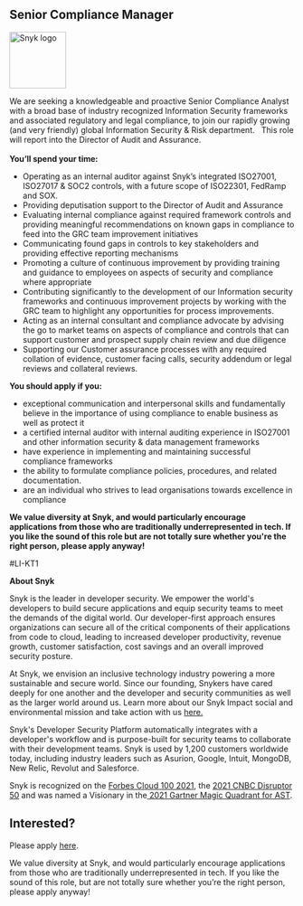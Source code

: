 Senior Compliance Manager 
---

<img src="https://res.cloudinary.com/snyk/image/upload/v1537345894/press-kit/brand/logo-black.png" width="100" alt="Snyk logo" />

<p><span style="font-weight: 400;">We are seeking a knowledgeable and proactive Senior Compliance Analyst with a broad base of industry recognized Information Security frameworks and associated regulatory and legal compliance, to join our rapidly growing (and very friendly) global Information Security &amp; Risk department. &nbsp; This role will report into the Director of Audit and Assurance.</span><span style="font-weight: 400;"><br></span><span style="font-weight: 400;"><br></span><strong>You’ll spend your time:</strong></p>
<ul>
<li style="font-weight: 400;"><span style="font-weight: 400;">Operating as an internal auditor against Snyk’s integrated ISO27001, ISO27017 &amp; SOC2 controls, with a future scope of ISO22301, FedRamp and SOX.&nbsp;</span></li>
<li style="font-weight: 400;"><span style="font-weight: 400;">Providing deputisation support to the Director of Audit and Assurance</span></li>
<li style="font-weight: 400;"><span style="font-weight: 400;">Evaluating internal compliance against required framework controls and providing meaningful recommendations on known gaps in compliance to feed into the GRC team improvement initiatives</span></li>
<li style="font-weight: 400;"><span style="font-weight: 400;">Communicating found gaps in controls to key stakeholders and providing effective reporting mechanisms</span></li>
<li style="font-weight: 400;"><span style="font-weight: 400;">Promoting a culture of continuous improvement by providing training and guidance to employees on aspects of security and compliance where appropriate</span></li>
<li style="font-weight: 400;"><span style="font-weight: 400;">Contributing significantly to the development of our Information security frameworks and continuous improvement projects by working with the GRC team to highlight any opportunities for process improvements.&nbsp;&nbsp;</span></li>
<li style="font-weight: 400;"><span style="font-weight: 400;">Acting as an internal consultant and compliance advocate by advising the go to market teams on aspects of compliance and controls that can support customer and prospect supply chain review and due diligence</span></li>
<li style="font-weight: 400;"><span style="font-weight: 400;">Supporting our Customer assurance processes with any required collation of evidence, customer facing calls, security addendum or legal reviews and collateral reviews.</span></li>
</ul>
<p><strong>You should apply if you:</strong></p>
<ul>
<li style="font-weight: 400;"><span style="font-weight: 400;">exceptional communication and interpersonal skills and fundamentally believe in the importance of using compliance to enable business as well as protect it</span></li>
<li style="font-weight: 400;"><span style="font-weight: 400;">a certified internal auditor with internal auditing experience in ISO27001 and other information security &amp; data management frameworks</span></li>
<li style="font-weight: 400;"><span style="font-weight: 400;">have experience in implementing and maintaining successful compliance frameworks&nbsp;</span></li>
<li style="font-weight: 400;"><span style="font-weight: 400;">the ability to formulate compliance policies, procedures, and related documentation.</span></li>
<li style="font-weight: 400;"><span style="font-weight: 400;">are an individual who strives to lead organisations towards excellence in compliance</span></li>
</ul>
<p><strong>We value diversity at Snyk, and would particularly encourage applications from those who are traditionally underrepresented in tech. If you like the sound of this role but are not totally sure whether you're the right person, please apply anyway!</strong></p>
<p>#LI-KT1</p><div class="content-conclusion"><p><strong>About Snyk</strong></p>
<p><span style="font-weight: 400;">Snyk is the leader in developer security. We empower the world's developers to build secure applications and equip security teams to meet the demands of the digital world. Our developer-first approach ensures organizations can secure all of the critical components of their applications from code to cloud, leading to increased developer productivity, revenue growth, customer satisfaction, cost savings and an overall improved security posture.&nbsp;</span></p>
<p><span style="font-weight: 400;">At Snyk, we envision an inclusive technology industry powering a more sustainable and secure world.</span> <span style="font-weight: 400;">Since our founding, Snykers have cared deeply for one another and the developer and security communities as well as the larger world around us. Learn more about our Snyk Impact social and environmental mission and take action with us </span><a href="https://snyk.io/about/snyk-impact/"><span style="font-weight: 400;">here.</span></a></p>
<p><span style="font-weight: 400;">Snyk's Developer Security Platform automatically integrates with a developer's workflow and is purpose-built for security teams to collaborate with their development teams. Snyk is used by 1,200 customers worldwide today, including industry leaders such as Asurion, Google, Intuit, MongoDB, New Relic, Revolut and Salesforce.</span></p>
<p><span style="font-weight: 400;">Snyk is recognized on the </span><a href="https://www.forbes.com/cloud100/#6f24b5ba5f94"><span style="font-weight: 400;">Forbes Cloud 100 2021</span></a><span style="font-weight: 400;">, the </span><a href="https://www.cnbc.com/2021/05/25/these-are-the-2021-cnbc-disruptor-50-companies.html"><span style="font-weight: 400;">2021 CNBC Disruptor 50</span></a><span style="font-weight: 400;"> and was named a Visionary in the</span><a href="https://snyk.io/blog/snyk-visionary-2021-gartner-magic-quadrant-for-ast/"><span style="font-weight: 400;"> 2021 Gartner Magic Quadrant for AST</span></a><span style="font-weight: 400;">.</span></p></div>

Interested?
---

Please apply [here](https://boards.greenhouse.io/snyk/jobs/5827864002#app).

We value diversity at Snyk, and would particularly encourage applications from those who are traditionally underrepresented in tech.
If you like the sound of this role, but are not totally sure whether you’re the right person, please apply anyway!
